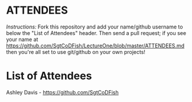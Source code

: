 ATTENDEES
=========

*Instructions:* Fork this repository and add your name/github username to below the &quot;List of Attendees&quot; header. Then send a pull request; if you see your name at https://github.com/SgtCoDFish/LectureOne/blob/master/ATTENDEES.md then you&apos;re all set to use git/github on your own projects!

List of Attendees
================
Ashley Davis - https://github.com/SgtCoDFish

